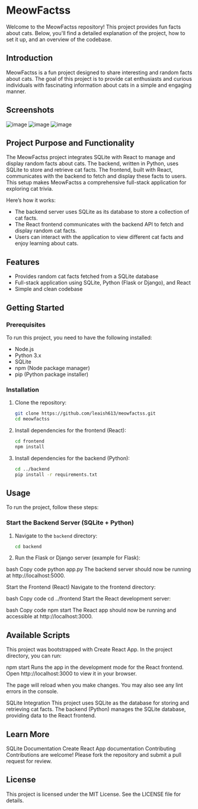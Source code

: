 # MeowFactss

Welcome to the MeowFactss repository! This project provides fun facts about cats. Below, you'll find a detailed explanation of the project, how to set it up, and an overview of the codebase.

## Introduction
MeowFactss is a fun project designed to share interesting and random facts about cats. The goal of this project is to provide cat enthusiasts and curious individuals with fascinating information about cats in a simple and engaging manner.

## Screenshots

![image](https://github.com/leaish613/meowfactss/assets/146575698/d1434f29-591c-49a8-a420-e0c6ddd49568)
![image](https://github.com/leaish613/meowfactss/assets/146575698/0900ec12-dddf-4301-9cd4-71b3579365b1)
![image](https://github.com/leaish613/meowfactss/assets/146575698/4dc55f08-a973-4387-8d2e-029c9789463f)


## Project Purpose and Functionality
The MeowFactss project integrates SQLite with React to manage and display random facts about cats. The backend, written in Python, uses SQLite to store and retrieve cat facts. The frontend, built with React, communicates with the backend to fetch and display these facts to users. This setup makes MeowFactss a comprehensive full-stack application for exploring cat trivia.

Here’s how it works:
- The backend server uses SQLite as its database to store a collection of cat facts.
- The React frontend communicates with the backend API to fetch and display random cat facts.
- Users can interact with the application to view different cat facts and enjoy learning about cats.

## Features
- Provides random cat facts fetched from a SQLite database
- Full-stack application using SQLite, Python (Flask or Django), and React
- Simple and clean codebase

## Getting Started

### Prerequisites
To run this project, you need to have the following installed:
- Node.js
- Python 3.x
- SQLite
- npm (Node package manager)
- pip (Python package installer)

### Installation
1. Clone the repository:
    ```bash
    git clone https://github.com/leaish613/meowfactss.git
    cd meowfactss
    ```

2. Install dependencies for the frontend (React):
    ```bash
    cd frontend
    npm install
    ```

3. Install dependencies for the backend (Python):
    ```bash
    cd ../backend
    pip install -r requirements.txt
    ```

## Usage
To run the project, follow these steps:

### Start the Backend Server (SQLite + Python)
1. Navigate to the `backend` directory:
   ```bash
   cd backend
2. Run the Flask or Django server (example for Flask):

bash
Copy code
python app.py
The backend server should now be running at http://localhost:5000.

Start the Frontend (React)
Navigate to the frontend directory:

bash
Copy code
cd ../frontend
Start the React development server:

bash
Copy code
npm start
The React app should now be running and accessible at http://localhost:3000.


## Available Scripts
This project was bootstrapped with Create React App. In the project directory, you can run:

npm start
Runs the app in the development mode for the React frontend.
Open http://localhost:3000 to view it in your browser.

The page will reload when you make changes.
You may also see any lint errors in the console.

SQLite Integration
This project uses SQLite as the database for storing and retrieving cat facts. The backend (Python) manages the SQLite database, providing data to the React frontend.

## Learn More
SQLite Documentation
Create React App documentation
Contributing
Contributions are welcome! Please fork the repository and submit a pull request for review.

## License
This project is licensed under the MIT License. See the LICENSE file for details.
